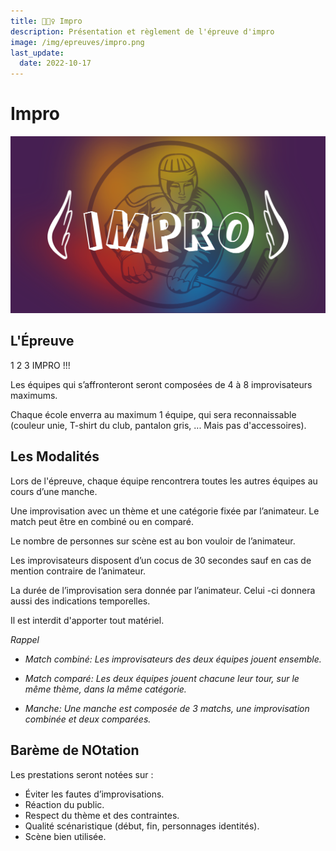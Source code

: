 ```yaml
---
title: 🎅🦸‍♀️ Impro
description: Présentation et règlement de l'épreuve d'impro
image: /img/epreuves/impro.png
last_update:
  date: 2022-10-17
---
```


# Impro

![](/img/epreuves/impro.png)

## L'Épreuve

1  2  3  IMPRO !!!

Les équipes qui s’affronteront seront composées de 4 à 8 improvisateurs maximums.

Chaque école enverra au maximum 1 équipe, qui sera reconnaissable (couleur unie, T-shirt du club, pantalon gris, ... Mais pas d'accessoires).


## Les Modalités

Lors de l'épreuve,  chaque équipe rencontrera toutes les autres équipes au cours d’une manche.

Une improvisation avec un thème et une catégorie fixée par l’animateur. Le match peut être en combiné ou en comparé. 

Le nombre de personnes sur scène est au bon vouloir de l’animateur.

Les improvisateurs disposent d’un cocus de 30 secondes sauf en cas de mention contraire de l’animateur. 

La durée de l’improvisation sera donnée par l’animateur. Celui -ci donnera aussi des indications temporelles.

Il est interdit d'apporter tout matériel. 

*Rappel*
* *Match combiné: Les improvisateurs des deux équipes jouent ensemble.*

* *Match comparé: Les deux équipes jouent chacune leur tour, sur le même thème, dans la même catégorie.*

* *Manche: Une manche est composée de 3 matchs, une improvisation combinée et deux comparées.*


## Barème de NOtation

Les prestations seront notées sur :
* Éviter les fautes d’improvisations.
* Réaction du public.
* Respect du thème et des contraintes.
* Qualité scénaristique (début, fin, personnages identités).
* Scène bien utilisée.
